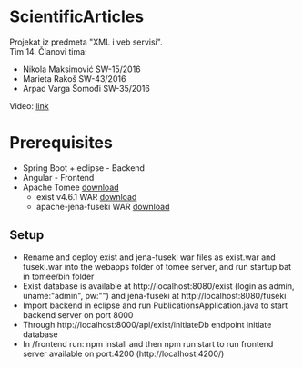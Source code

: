 # ScientificArticles
Projekat iz predmeta "XML i veb servisi".  
Tim 14.
  Članovi tima:
  - Nikola Maksimović SW-15/2016
  - Marieta Rakoš SW-43/2016
  - Arpad Varga Šomođi  SW-35/2016
  
Video: [link]()

# Prerequisites
- Spring Boot + eclipse - Backend
- Angular - Frontend
- Apache Tomee [download](http://tomee.apache.org/download-ng.html)
  - exist v4.6.1 WAR [download](https://bintray.com/existdb/releases/exist/4.6.1/view)
  - apache-jena-fuseki WAR [download](https://jena.apache.org/download/index.cgi#apache-jena-fuseki)

## Setup
* Rename and deploy exist and jena-fuseki war files as exist.war and fuseki.war into the webapps folder of tomee server, and run startup.bat in tomee/bin folder
* Exist database is available at http://localhost:8080/exist (login as admin, uname:"admin", pw:"") and jena-fuseki at http://localhost:8080/fuseki
* Import backend in eclipse and run PublicationsApplication.java to start backend server on port 8000
* Through  http://localhost:8000/api/exist/initiateDb endpoint initiate database
* In /frontend run: npm install and then npm run start to run frontend server available on port:4200 (http://localhost:4200/)
